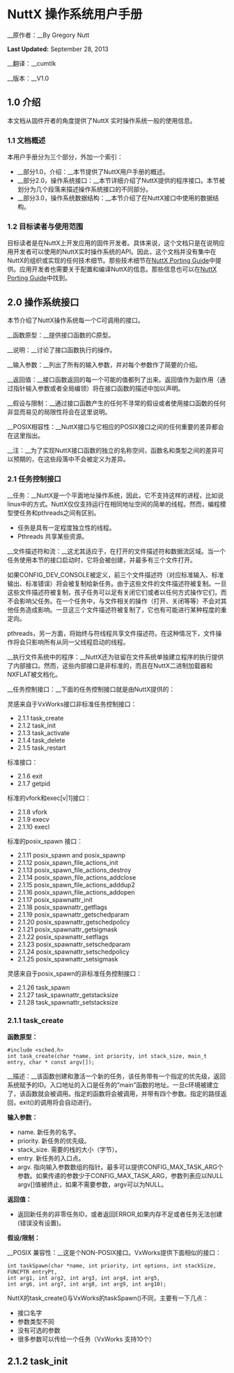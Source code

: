 ﻿NuttX 操作系统用户手册
============
__原作者：__By Gregory Nutt

__Last Updated:__ September 28, 2013

__翻译：__cumtlk

__版本：__V1.0

1.0 介绍
-------------

本文档从固件开者的角度提供了NuttX 实时操作系统一般的使用信息。
### 1.1 文档概述
本用户手册分为三个部分，外加一个索引：
* __部分1.0，介绍：__本节提供了NuttX用户手册的概述。
* __部分2.0，操作系统接口：__本节详细介绍了NuttX提供的程序接口。本节被划分为几个段落来描述操作系统接口的不同部分。
* __部分3.0，操作系统数据结构：__本节介绍了在NuttX接口中使用的数据结构。

### 1.2 目标读者与使用范围
目标读者是在NuttX上开发应用的固件开发者。具体来说，这个文档只是在说明应用开发者可以使用的NuttX实时操作系统的API。因此，这个文档并没有集中在NuttX的组织或实现的任何技术细节。那些技术细节在[NuttX Porting Guide](http://nuttx.org/Documentation/NuttxPortingGuide.html)中提供。应用开发者也需要关于配置和编译NuttX的信息。那些信息也可以在[NuttX  Porting  Guide](http://nuttx.org/Documentation/NuttxPortingGuide.html)中找到。

2.0 操作系统接口
----------------
本节介绍了NuttX操作系统每一个C可调用的接口。

__函数原型：__提供接口函数的C原型。

__说明：__讨论了接口函数执行的操作。

__输入参数：__列出了所有的输入参数，并对每个参数作了简要的介绍。

__返回值：__接口函数返回的每一个可能的值都列了出来。返回值作为副作用（通过指针输入参数或者全局编领）将在接口函数的描述中加以声明。

__假设与限制：__通过接口函数产生的任何不寻常的假设或者使用接口函数的任何非显而易见的局限性将会在这里说明。

__POSIX相容性：__NuttX接口与它相应的POSIX接口之间的任何重要的差异都会在这里指出。

__注：__为了实现NuttX接口函数的独立的名称空间，函数名和类型之间的差异可以预期的，在这些段落中不会被定义为差异。
### 2.1 任务控制接口
__任务：__NuttX是一个平面地址操作系统，因此，它不支持这样的进程，比如说linux中的方式。NuttX仅仅支持运行在相同地址空间的简单的线程。然而，编程模型使任务和pthreads之间有区别。
* 任务是具有一定程度独立性的线程。
* Pthreads 共享某些资源。

__文件描述符和流：__这尤其适应于，在打开的文件描述符和数据流区域。当一个任务使用本节的接口启动时，它将会被创建，并最多有三个文件打开。

如果CONFIG_DEV_CONSOLE被定义，前三个文件描述符（对应标准输入、标准输出、标准错误）将会被复制给新任务。由于这些文件的文件描述符被复制。一旦这些文件描述符被复制，孩子任务可以足有关闭它们或者以任何方式操作它们，而不会影响父任务。在一个任务中，与文件相关的操作（打开、关闭等等）不会对其他任务造成影响。一旦这三个文件描述符被复制了，它也有可能进行某种程度的重定向。

pthreads，另一方面，将始终与符线程共享文件描述符。在这种情况下，文件操作将会只影响所有从同一父线程启动的线程。

__执行文件系统中的程序：__NuttX还为驻留在文件系统单独建立程序的执行提供了内部接口。然而，这些内部接口是非标准的，而且在NuttX二进制加载器和NXFLAT被文档化。

__任务控制接口：__下面的任务控制接口就是由NuttX提供的：

灵感来自于VxWorks接口非标准任务控制接口：

* 2.1.1 task_create
* 2.1.2 task_init
* 2.1.3 task_activate
* 2.1.4 task_delete
* 2.1.5 task_restart

标准接口：

* 2.1.6 exit
* 2.1.7 getpid

标准的vfork和exec[v|1]接口：

* 2.1.8 vfork
* 2.1.9 execv
* 2.1.10 execl

标准的posix_spawn 接口：

* 2.1.11 posix_spawn and posix_spawnp
* 2.1.12 posix_spawn_file_actions_init
* 2.1.13 posix_spawn_file_actions_destroy
* 2.1.14 posix_spawn_file_actions_addclose
* 2.1.15 posix_spawn_file_actions_adddup2
* 2.1.16 posix_spawn_file_actions_addopen
* 2.1.17 posix_spawnattr_init
* 2.1.18 posix_spawnattr_getflags
* 2.1.19 posix_spawnattr_getschedparam
* 2.1.20 posix_spawnattr_getschedpolicy
* 2.1.21 posix_spawnattr_getsigmask
* 2.1.22 posix_spawnattr_setflags
* 2.1.23 posix_spawnattr_setschedparam
* 2.1.24 posix_spawnattr_setschedpolicy
* 2.1.25 posix_spawnattr_setsigmask

灵感来自于posix_spawn的非标准任务控制接口：

* 2.1.26 task_spawn
* 2.1.27 task_spawnattr_getstacksize
* 2.1.28 task_spawnattr_setstacksize

### 2.1.1 task_create

__函数原型：__

	#include <sched.h>
	int task_create(char *name, int priority, int stack_size, main_t entry, char * const argv[]);

__描述：__该函数创建和激活一个新的任务，该任务带有一个指定的优先级，返回系统赋予的ID。入口地址的入口是任务的“main”函数的地址。一旦c环境被建立了，该函数就会被调用。指定的函数将会被调用，并带有四个参数。指定的路径返回，exit()的调用将会自动进行。

__输入参数：__
* name. 新任务的名字。
* priority. 新任务的优先级。
* stack_size. 需要的栈的大小（字节）。
* entry. 新任务的入口点。
* argv. 指向输入参数数组的指针。最多可以提供CONFIG_MAX_TASK_ARG个参数。如果传递的参数少于CONFIG_MAX_TASK_ARG，参数列表应以NULL argv[]值被终止，如果不需要参数，argv可以为NULL。

__返回值：__

* 返回新任务的非零任务ID，或者返回ERROR,如果内存不足或者任务无法创建(错误没有设置)。

__假设/限制：__

__POSIX 兼容性：__这是个NON-POSIX接口。VxWorks提供下面相似的接口：

	int taskSpawn(char *name, int priority, int options, int stackSize, FUNCPTR entryPt,
	int arg1, int arg2, int arg3, int arg4, int arg5,
	int arg6, int arg7, int arg8, int arg9, int arg10);

NuttX的task_create()与VxWorks的taskSpawn()不同，主要有一下几点：

* 接口名字
* 参数类型不同
* 没有可选的参数
* 很多参数可以传给一个任务（VxWorks 支持10个）

## 2.1.2 task_init

